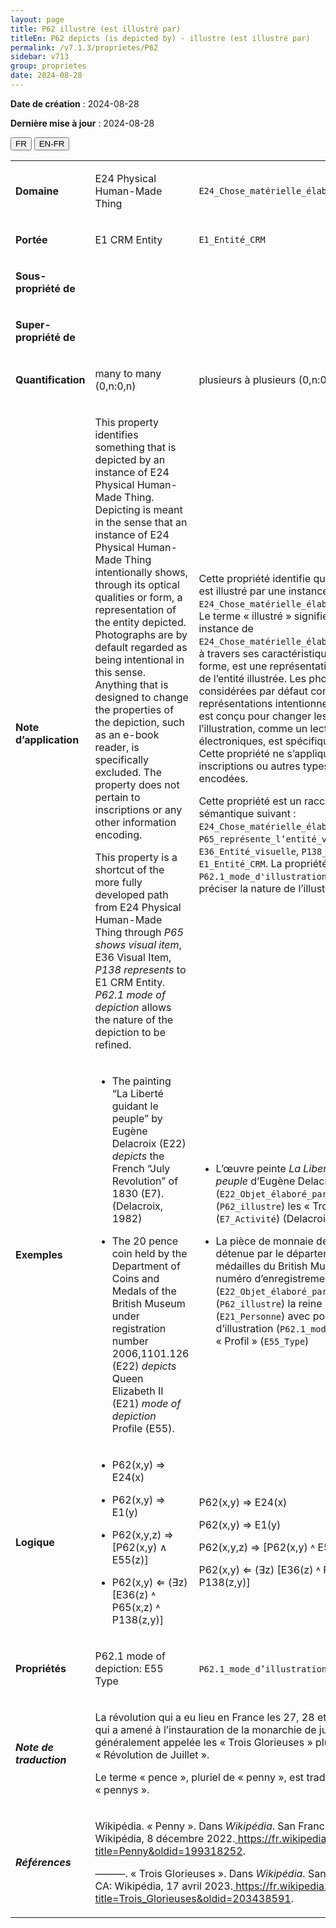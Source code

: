 ```yaml
---
layout: page
title: P62 illustre (est illustré par)
titleEn: P62 depicts (is depicted by) - illustre (est illustré par)
permalink: /v7.1.3/proprietes/P62
sidebar: v713
group: proprietes
date: 2024-08-28
---
```


**Date de création** : 2024-08-28

**Dernière mise à jour** : 2024-08-28

<div class="lang-buttons">
 <button id="fr" class="activate">FR</button>
 <button id="en-fr">EN-FR</button>
</div>

<table>
<tbody>
<tr>
<td><p><strong>Domaine</strong></p></td>
<td class="en">
<p>E24 Physical Human-Made Thing</p>
</td>
<td>
<p><code class="language-plaintext highlighter-rouge">E24_Chose_matérielle_élaborée_par_l’humain</code></p>
</td>
</tr>
<tr>
<td><p><strong>Portée</strong></p></td>
<td class="en">
<p>E1 CRM Entity</p>
</td>
<td>
<p><code class="language-plaintext highlighter-rouge">E1_Entité_CRM</code></p>
</td>
</tr>
<tr>
<td><p><strong>Sous-propriété de</strong></p></td>
<td class="en">
</td>
<td>
</td>
</tr>
<tr>
<td><p><strong>Super-propriété de</strong></p></td>
<td class="en">
</td>
<td>
</td>
</tr>
<tr>
<td><p><strong>Quantification</strong></p></td>
<td class="en">
<p>many to many (0,n:0,n)</p>
</td>
<td>
<p>plusieurs à plusieurs (0,n:0,n)</p>
</td>
</tr>
<tr>
<td><p><strong>Note d’application</strong></p></td>
<td class="en">
<p>This property identifies something that is depicted by an instance of E24 Physical Human-Made Thing. Depicting is meant in the sense that an instance of E24 Physical Human-Made Thing intentionally shows, through its optical qualities or form, a representation of the entity depicted. Photographs are by default regarded as being intentional in this sense. Anything that is designed to change the properties of the depiction, such as an e-book reader, is specifically excluded. The property does not pertain to inscriptions or any other information encoding.</p>
<p>This property is a shortcut of the more fully developed path from E24 Physical Human-Made Thing through <em>P65 shows visual item</em>, E36 Visual Item,<em> P138 represents </em>to<em> </em>E1 CRM Entity<em>. P62.1 mode of depiction</em> allows the nature of the depiction to be refined.</p>
</td>
<td>
<p>Cette propriété identifie quelque chose qui est illustré par une instance de <code class="language-plaintext highlighter-rouge">E24_Chose_matérielle_élaborée_par_l’humain</code>. Le terme « illustré » signifie ici qu’une instance de <code class="language-plaintext highlighter-rouge">E24_Chose_matérielle_élaborée_par_l’humain</code>, à travers ses caractéristiques optiques ou sa forme, est une représentation intentionnelle de l’entité illustrée. Les photographies sont considérées par défaut comme des représentations intentionnelles. Tout ce qui est conçu pour changer les propriétés de l’illustration, comme un lecteur de livres électroniques, est spécifiquement exclu. Cette propriété ne s’applique pas aux inscriptions ou autres types d'informations encodées.</p>
<p>Cette propriété est un raccourci du chemin sémantique suivant : <code class="language-plaintext highlighter-rouge">E24_Chose_matérielle_élaborée_par_l’humain</code>, <code class="language-plaintext highlighter-rouge">P65_représente_l’entité_visuelle</code>, <code class="language-plaintext highlighter-rouge">E36_Entité_visuelle</code>, <code class="language-plaintext highlighter-rouge">P138_représente</code>, <code class="language-plaintext highlighter-rouge">E1_Entité_CRM</code>. La propriété <code class="language-plaintext highlighter-rouge">P62.1_mode_d'illustration</code> permet de préciser la nature de l’illustration.</p>
</td>
</tr>
<tr>
<td><p><strong>Exemples</strong></p></td>
<td class="en">
<ul>
<li><p>The painting “La Liberté guidant le peuple” by Eugène Delacroix (E22) <em>depicts</em> the French “July Revolution” of 1830 (E7). (Delacroix, 1982)</p>
</li>
<li><p>The 20 pence coin held by the Department of Coins and Medals of the British Museum under registration number 2006,1101.126 (E22) <em>depicts</em> Queen Elizabeth II (E21) <em>mode of depiction</em> Profile (E55).</p>
</li>
</ul>
</td>
<td>
<ul>
<li><p>L’œuvre peinte <em>La Liberté guidant le peuple</em> d’Eugène Delacroix (<code class="language-plaintext highlighter-rouge">E22_Objet_élaboré_par_l’humain</code>) illustre (<code class="language-plaintext highlighter-rouge">P62_illustre</code>) les « Trois Glorieuses » (<code class="language-plaintext highlighter-rouge">E7_Activité</code>) (Delacroix, 1982)</p>
</li>
<li><p>La pièce de monnaie de 20 pennys détenue par le département des pièces et médailles du British Museum sous le numéro d’enregistrement 2006,1101.126 (<code class="language-plaintext highlighter-rouge">E22_Objet_élaboré_par_l’humain</code>) illustre (<code class="language-plaintext highlighter-rouge">P62_illustre</code>) la reine Elizabeth II (<code class="language-plaintext highlighter-rouge">E21_Personne</code>) avec pour mode d’illustration (<code class="language-plaintext highlighter-rouge">P62.1_mode_d'illustration</code>) « Profil » (<code class="language-plaintext highlighter-rouge">E55_Type</code>)</p>
</li>
</ul>
</td>
</tr>
<tr>
<td><p><strong>Logique</strong></p></td>
<td class="en">
<ul>
<li><p>P62(x,y) ⇒ E24(x)</p>
</li>
<li><p>P62(x,y) ⇒ E1(y) </p>
</li>
<li><p>P62(x,y,z) ⇒ [P62(x,y) ∧ E55(z)]</p>
</li>
<li><p>P62(x,y) ⇐ (∃z) [E36(z) ˄ P65(x,z) ˄ P138(z,y)]</p>
</li>
</ul>
</td>
<td>
<p>P62(x,y) ⇒ E24(x)</p>
<p>P62(x,y) ⇒ E1(y)</p>
<p>P62(x,y,z) ⇒ [P62(x,y) ˄ E55(z)]</p>
<p>P62(x,y) ⇐ (∃z) [E36(z) ˄ P65(x,z) ˄ P138(z,y)]</p>
</td>
</tr>
<tr>
<td><p><strong>Propriétés</strong></p></td>
<td class="en">
<p>P62.1 mode of depiction: E55 Type</p>
</td>
<td>
<p><code class="language-plaintext highlighter-rouge">P62.1_mode_d’illustration</code> : <code class="language-plaintext highlighter-rouge">E55_Type</code> </p>
</td>
</tr>
<tr>
<td><p><strong><em>Note de traduction</em></strong></p></td>
<td colspan="2">
<p>La révolution qui a eu lieu en France les 27, 28 et 29 juillet 1830 et qui a amené à l’instauration de la monarchie de juillet est généralement appelée les « Trois Glorieuses » plutôt que la « Révolution de Juillet ».</p>
<p>Le terme « pence », pluriel de « penny », est traduit en français par « pennys ».</p>
</td>
</tr>
<tr>
<td><p><strong><em>Références</em></strong></p></td>
<td colspan="2">
<p>Wikipédia. « Penny ». Dans <em>Wikipédia</em>. San Francisco, US-CA: Wikipédia, 8 décembre 2022.<a href="https://fr.wikipedia.org/w/index.php?title=Penny&oldid=199318252"><span class="underline"> </span></a><a href="https://fr.wikipedia.org/w/index.php?title=Penny&oldid=199318252"><span class="underline">https://fr.wikipedia.org/w/index.php?title=Penny&oldid=199318252</span></a>.</p>
<p>———. « Trois Glorieuses ». Dans <em>Wikipédia</em>. San Francisco, US-CA: Wikipédia, 17 avril 2023.<a href="https://fr.wikipedia.org/w/index.php?title=Trois_Glorieuses&oldid=203438591"><span class="underline"> </span></a><a href="https://fr.wikipedia.org/w/index.php?title=Trois_Glorieuses&oldid=203438591"><span class="underline">https://fr.wikipedia.org/w/index.php?title=Trois_Glorieuses&oldid=203438591</span></a>.</p>
</td>
</tr>
</tbody>
</table>
